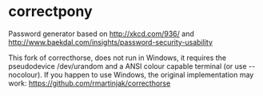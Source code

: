 correctpony
===========

Password generator based on http://xkcd.com/936/ and http://www.baekdal.com/insights/password-security-usability

This fork of correcthorse, does not run in Windows, it requires the pseudodevice /dev/urandom and a ANSI colour capable terminal (or use --nocolour).
If you happen to use Windows, the original implementation may work: https://github.com/rmartinjak/correcthorse
